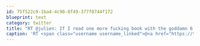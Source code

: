 ```yaml
---
id: 75f522c0-1ba4-4c90-8f49-377f8744f172
blueprint: text
category: twitter
title: "RT @julien: If I read one more fucking book with the goddamn 6 vs 24 jars of jam example, I am going on a rampage. I'm looking at you, 1 ..."
caption: 'RT <span class="username username_linked">@<a href="https://twitter.com/julien" title="Julien✌🏻️">julien</a></span>: If I read one more fucking book with the goddamn 6 vs 24 jars of jam example, I am going on a rampage. I''m looking at you, 1 ...'
---
```

